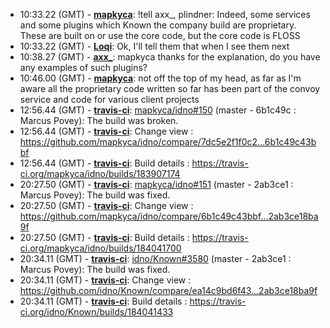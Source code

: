 * <a id="10:33.22">10:33.22 (GMT)</a> - __[mapkyca](https://github.com/mapkyca)__: !tell axx_, plindner: Indeed, some services and some plugins which Known the company build are proprietary. These are built on or use the core code, but the core code is FLOSS
* <a id="10:33.22">10:33.22 (GMT)</a> - __[Loqi](https://github.com/Loqi)__: Ok, I'll tell them that when I see them next
* <a id="10:38.27">10:38.27 (GMT)</a> - __[axx_](https://github.com/axx_)__: mapkyca thanks for the explanation, do you have any examples of such plugins?
* <a id="10:46.00">10:46.00 (GMT)</a> - __[mapkyca](https://github.com/mapkyca)__: not off the top of my head, as far as I'm aware all the proprietary code written so far has been part of the convoy service and code for various client projects
* <a id="12:56.44">12:56.44 (GMT)</a> - __[travis-ci](https://github.com/travis-ci)__: <a href="https://github.com/mapkyca/idno/issues/150">mapkyca/idno#150</a> (master - 6b1c49c : Marcus Povey): The build was broken.
* <a id="12:56.44">12:56.44 (GMT)</a> - __[travis-ci](https://github.com/travis-ci)__: Change view : https://github.com/mapkyca/idno/compare/7dc5e2f1f0c2...6b1c49c43bbf
* <a id="12:56.44">12:56.44 (GMT)</a> - __[travis-ci](https://github.com/travis-ci)__: Build details : https://travis-ci.org/mapkyca/idno/builds/183907174
* <a id="20:27.50">20:27.50 (GMT)</a> - __[travis-ci](https://github.com/travis-ci)__: <a href="https://github.com/mapkyca/idno/issues/151">mapkyca/idno#151</a> (master - 2ab3ce1 : Marcus Povey): The build was fixed.
* <a id="20:27.50">20:27.50 (GMT)</a> - __[travis-ci](https://github.com/travis-ci)__: Change view : https://github.com/mapkyca/idno/compare/6b1c49c43bbf...2ab3ce18ba9f
* <a id="20:27.50">20:27.50 (GMT)</a> - __[travis-ci](https://github.com/travis-ci)__: Build details : https://travis-ci.org/mapkyca/idno/builds/184041700
* <a id="20:34.11">20:34.11 (GMT)</a> - __[travis-ci](https://github.com/travis-ci)__: <a href="https://github.com/idno/Known/issues/3580">idno/Known#3580</a> (master - 2ab3ce1 : Marcus Povey): The build was fixed.
* <a id="20:34.11">20:34.11 (GMT)</a> - __[travis-ci](https://github.com/travis-ci)__: Change view : https://github.com/idno/Known/compare/ea14c9bd6f43...2ab3ce18ba9f
* <a id="20:34.11">20:34.11 (GMT)</a> - __[travis-ci](https://github.com/travis-ci)__: Build details : https://travis-ci.org/idno/Known/builds/184041433
